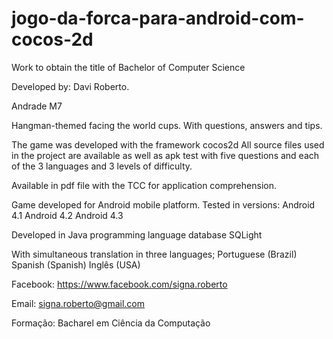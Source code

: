jogo-da-forca-para-android-com-cocos-2d
==========================

Work to obtain the title of Bachelor of Computer Science 

Developed by: 
Davi Roberto. 

Andrade M7 

Hangman-themed facing the world cups. With questions, answers and tips. 

The game was developed with the framework cocos2d All source files used in the project are available as well as apk test with five questions and each of the 3 languages ​​and 3 levels of difficulty. 

Available in pdf file with the TCC for application comprehension. 

Game developed for Android mobile platform. Tested in versions: Android 4.1 Android 4.2 Android 4.3 

Developed in Java programming language database SQLight 

With simultaneous translation in three languages​​; Portuguese (Brazil) Spanish (Spanish) Inglês (USA)

Facebook: https://www.facebook.com/signa.roberto

Email: signa.roberto@gmail.com

Formação: Bacharel em Ciência da Computação
